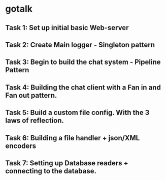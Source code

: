 # gotalk

## Task 1: Set up initial basic Web-server
## Task 2: Create Main logger - Singleton pattern
## Task 3: Begin to build the chat system - Pipeline Pattern
## Task 4: Building the chat client with a Fan in and Fan out pattern.
## Task 5: Build a custom file config. With the 3 laws of reflection.
## Task 6: Building a file handler + json/XML encoders
## Task 7: Setting up Database readers + connecting to the database.

